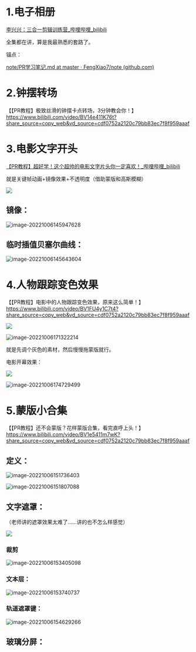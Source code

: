 # 1.电子相册

[李兴兴：三合一剪辑训练营_哔哩哔哩_bilibili](https://www.bilibili.com/cheese/play/ep32557?csource=Hp_searchresult&spm_id_from=333.337.0.0)

全集都在讲，算是我最熟悉的套路了。

锚点：

[note/PR学习笔记.md at master · FengXiao7/note (github.com)](https://github.com/FengXiao7/note/blob/master/非专业课/PR学习笔记.md#01电子相册案例)

# 2.钟摆转场

【【PR教程】极致丝滑的钟摆卡点转场，3分钟教会你！】 https://www.bilibili.com/video/BV14e411K76t?share_source=copy_web&vd_source=cdf0752a2120c79bb83ec7f8f959aaaf



# 3.电影文字开头

[【PR教程】超好学！这个超帅的电影文字片头你一定喜欢！_哔哩哔哩_bilibili](https://www.bilibili.com/video/BV1gV4y1p7sG/?spm_id_from=333.999.0.0&vd_source=570cea793fc3893804a63510f81f7ea7)

就是关键帧动画+镜像效果+不透明度（借助蒙版和高斯模糊）

![](https://picture-feng.oss-cn-chengdu.aliyuncs.com/my%20life/171.gif)

## 镜像：

![image-20221006145947628](https://picture-feng.oss-cn-chengdu.aliyuncs.com/my%20life/image-20221006145947628.png)

## 临时插值贝塞尔曲线：

![image-20221006145643604](https://picture-feng.oss-cn-chengdu.aliyuncs.com/my%20life/image-20221006145643604.png)



# 4.人物跟踪变色效果

【【PR教程】电影中的人物跟踪变色效果，原来这么简单！】 https://www.bilibili.com/video/BV1FU4y1C7t4?share_source=copy_web&vd_source=cdf0752a2120c79bb83ec7f8f959aaaf

![](https://picture-feng.oss-cn-chengdu.aliyuncs.com/my%20life/170.gif)

![image-20221006171322214](https://picture-feng.oss-cn-chengdu.aliyuncs.com/my%20life/image-20221006171322214.png)

就是先调个灰色的素材，然后慢慢拖蒙版就行。

电影开幕效果：

![](https://picture-feng.oss-cn-chengdu.aliyuncs.com/my%20life/173.gif)

![image-20221006174729499](https://picture-feng.oss-cn-chengdu.aliyuncs.com/my%20life/image-20221006174729499.png)

# 5.蒙版小合集

【【PR教程】还不会蒙版？花样蒙版合集，看完直呼上头！】 https://www.bilibili.com/video/BV1e5411m7wK?share_source=copy_web&vd_source=cdf0752a2120c79bb83ec7f8f959aaaf

## 定义：

![image-20221006151736403](https://picture-feng.oss-cn-chengdu.aliyuncs.com/my%20life/image-20221006151736403.png)

![image-20221006151807088](https://picture-feng.oss-cn-chengdu.aliyuncs.com/my%20life/image-20221006151807088.png)

## 文字遮罩：

（老师讲的遮罩效果太难了……讲的也不怎么样感觉）

![](https://picture-feng.oss-cn-chengdu.aliyuncs.com/my%20life/172.gif)

### 裁剪

![image-20221006153405098](https://picture-feng.oss-cn-chengdu.aliyuncs.com/my%20life/image-20221006153405098.png)

### 文本层：

![image-20221006153740737](https://picture-feng.oss-cn-chengdu.aliyuncs.com/my%20life/image-20221006153740737.png)

### 轨道遮罩键：

![image-20221006154629266](https://picture-feng.oss-cn-chengdu.aliyuncs.com/my%20life/image-20221006154629266.png)

## 玻璃分屏：

